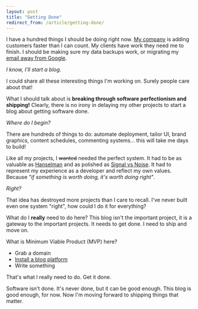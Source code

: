 ```yaml
---
layout: post
title: "Getting Done"
redirect_from: /article/getting-done/
---
```


I have a hundred things I should be doing right now. [My company](http://trackjs.com) is adding customers faster than I can count. My clients have work they need me to finish. I should be making sure my data backups work, or migrating my [email away from Google](http://fastmail.com).

_I know, I'll start a blog._

I could share all these interesting things I'm working on. Surely people care about that!

What I should talk about is __breaking through software perfectionism and shipping!__ Clearly, there is no irony in delaying my other projects to start a blog about getting software done.

_Where do I begin?_

There are hundreds of things to do: automate deployment, tailor UI, brand graphics, content schedules, commenting systems... this will take me days to build!

Like all my projects, I ~~wanted~~ needed the perfect system. It had to be as valuable as [Hanselman](http://hanselman.com) and as polished as [Signal vs Noise](http://37signals.com/svn). It had to represent my experience as a developer and reflect my own values. Because _"if something is worth doing, it's worth doing right"_.

_Right?_

That idea has destroyed more projects than I care to recall. I've never built even one system "right", how could I do it for everything?

What do I __really__ need to do here? This blog isn't the important project, it is a gateway to the important projects. It needs to get done. I need to ship and move on.

What is Minimum Viable Product (MVP) here?

* Grab a domain
* [Install a blog platform](https://www.digitalocean.com/community/articles/how-to-use-the-digitalocean-ghost-application)
* Write something

That's what I really need to do. Get it done.

Software isn't done. It's never done, but it can be good enough. This blog is good enough, for now. Now I'm moving forward to shipping things that matter.
